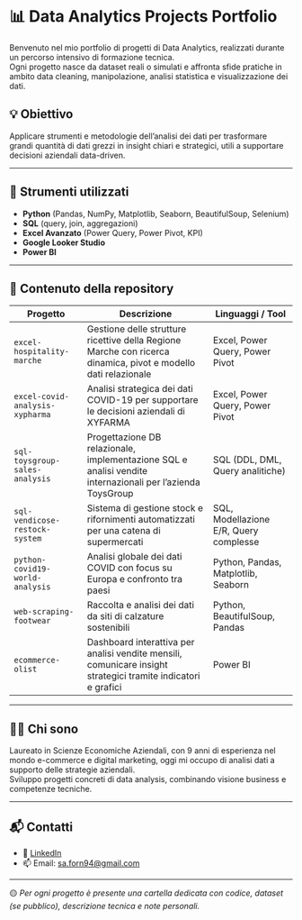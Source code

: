 # 📊 Data Analytics Projects Portfolio

Benvenuto nel mio portfolio di progetti di Data Analytics, realizzati durante un percorso intensivo di formazione tecnica.  
Ogni progetto nasce da dataset reali o simulati e affronta sfide pratiche in ambito data cleaning, manipolazione, analisi statistica e visualizzazione dei dati.

## 💡 Obiettivo
Applicare strumenti e metodologie dell’analisi dei dati per trasformare grandi quantità di dati grezzi in insight chiari e strategici, utili a supportare decisioni aziendali data-driven.

---

## 🧰 Strumenti utilizzati
- **Python** (Pandas, NumPy, Matplotlib, Seaborn, BeautifulSoup, Selenium)
- **SQL** (query, join, aggregazioni)
- **Excel Avanzato** (Power Query, Power Pivot, KPI)
- **Google Looker Studio**
- **Power BI** 

---

## 📁 Contenuto della repository

| Progetto | Descrizione | Linguaggi / Tool |
|---------|-------------|------------------|
| `excel-hospitality-marche` | Gestione delle strutture ricettive della Regione Marche con ricerca dinamica, pivot e modello dati relazionale | Excel, Power Query, Power Pivot |
| `excel-covid-analysis-xypharma` | Analisi strategica dei dati COVID-19 per supportare le decisioni aziendali di XYFARMA | Excel, Power Query, Power Pivot |
| `sql-toysgroup-sales-analysis` | Progettazione DB relazionale, implementazione SQL e analisi vendite internazionali per l’azienda ToysGroup | SQL (DDL, DML, Query analitiche) |
| `sql-vendicose-restock-system` | Sistema di gestione stock e rifornimenti automatizzati per una catena di supermercati | SQL, Modellazione E/R, Query complesse |
| `python-covid19-world-analysis` | Analisi globale dei dati COVID con focus su Europa e confronto tra paesi | Python, Pandas, Matplotlib, Seaborn |
| `web-scraping-footwear` | Raccolta e analisi dei dati da siti di calzature sostenibili | Python, BeautifulSoup, Pandas |
| `ecommerce-olist` | Dashboard interattiva per analisi vendite mensili, comunicare insight strategici tramite indicatori e grafici | Power BI|

---

## 👨‍💻 Chi sono

Laureato in Scienze Economiche Aziendali, con 9 anni di esperienza nel mondo e-commerce e digital marketing, oggi mi occupo di analisi dati a supporto delle strategie aziendali.  
Sviluppo progetti concreti di data analysis, combinando visione business e competenze tecniche.

---

## 📬 Contatti

- 🔗 [LinkedIn](https://www.linkedin.com/in/salvatore-fornaro/)
- 📫 Email: sa.forn94@gmail.com


---

🟡 *Per ogni progetto è presente una cartella dedicata con codice, dataset (se pubblico), descrizione tecnica e note personali.*

